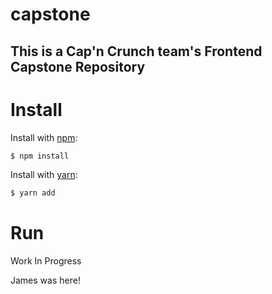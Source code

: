 # capstone
## This is a **Cap'n Crunch team's** Frontend Capstone Repository

# Install
Install with [npm](https://www.npmjs.com):

```sh
$ npm install
```

Install with [yarn](https://yarnpkg.com):

```sh
$ yarn add
```

# Run
Work In Progress


James was here!
